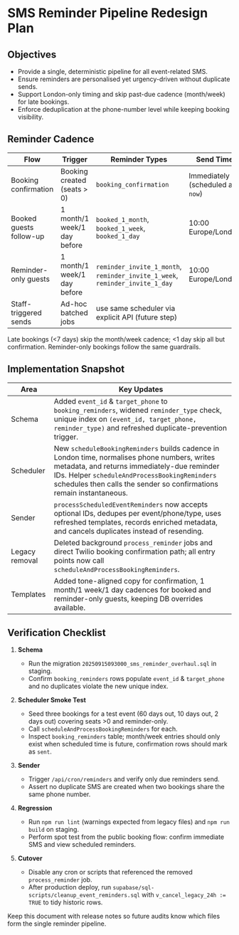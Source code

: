 # SMS Reminder Pipeline Redesign Plan

## Objectives
- Provide a single, deterministic pipeline for all event-related SMS.
- Ensure reminders are personalised yet urgency-driven without duplicate sends.
- Support London-only timing and skip past-due cadence (month/week) for late bookings.
- Enforce deduplication at the phone-number level while keeping booking visibility.

## Reminder Cadence
| Flow | Trigger | Reminder Types | Send Time |
| --- | --- | --- | --- |
| Booking confirmation | Booking created (seats > 0) | `booking_confirmation` | Immediately (scheduled at `now`) |
| Booked guests follow-up | 1 month/1 week/1 day before | `booked_1_month`, `booked_1_week`, `booked_1_day` | 10:00 Europe/London |
| Reminder-only guests | 1 month/1 week/1 day before | `reminder_invite_1_month`, `reminder_invite_1_week`, `reminder_invite_1_day` | 10:00 Europe/London |
| Staff-triggered sends | Ad-hoc batched jobs | use same scheduler via explicit API (future step) |

Late bookings (<7 days) skip the month/week cadence; <1 day skip all but confirmation. Reminder-only bookings follow the same guardrails.

## Implementation Snapshot
| Area | Key Updates |
| --- | --- |
| Schema | Added `event_id` & `target_phone` to `booking_reminders`, widened `reminder_type` check, unique index on `(event_id, target_phone, reminder_type)` and refreshed duplicate-prevention trigger. |
| Scheduler | New `scheduleBookingReminders` builds cadence in London time, normalises phone numbers, writes metadata, and returns immediately-due reminder IDs. Helper `scheduleAndProcessBookingReminders` schedules then calls the sender so confirmations remain instantaneous. |
| Sender | `processScheduledEventReminders` now accepts optional IDs, dedupes per event/phone/type, uses refreshed templates, records enriched metadata, and cancels duplicates instead of resending. |
| Legacy removal | Deleted background `process_reminder` jobs and direct Twilio booking confirmation path; all entry points now call `scheduleAndProcessBookingReminders`. |
| Templates | Added tone-aligned copy for confirmation, 1 month/1 week/1 day cadences for booked and reminder-only guests, keeping DB overrides available. |

## Verification Checklist
1. **Schema**
   - Run the migration `20250915093000_sms_reminder_overhaul.sql` in staging.
   - Confirm `booking_reminders` rows populate `event_id` & `target_phone` and no duplicates violate the new unique index.

2. **Scheduler Smoke Test**
   - Seed three bookings for a test event (60 days out, 10 days out, 2 days out) covering seats >0 and reminder-only.
   - Call `scheduleAndProcessBookingReminders` for each.
   - Inspect `booking_reminders` table; month/week entries should only exist when scheduled time is future, confirmation rows should mark as `sent`.

3. **Sender**
   - Trigger `/api/cron/reminders` and verify only due reminders send.
   - Assert no duplicate SMS are created when two bookings share the same phone number.

4. **Regression**
   - Run `npm run lint` (warnings expected from legacy files) and `npm run build` on staging.
   - Perform spot test from the public booking flow: confirm immediate SMS and view scheduled reminders.

5. **Cutover**
   - Disable any cron or scripts that referenced the removed `process_reminder` job.
   - After production deploy, run `supabase/sql-scripts/cleanup_event_reminders.sql` with `v_cancel_legacy_24h := TRUE` to tidy historic rows.

Keep this document with release notes so future audits know which files form the single reminder pipeline.
